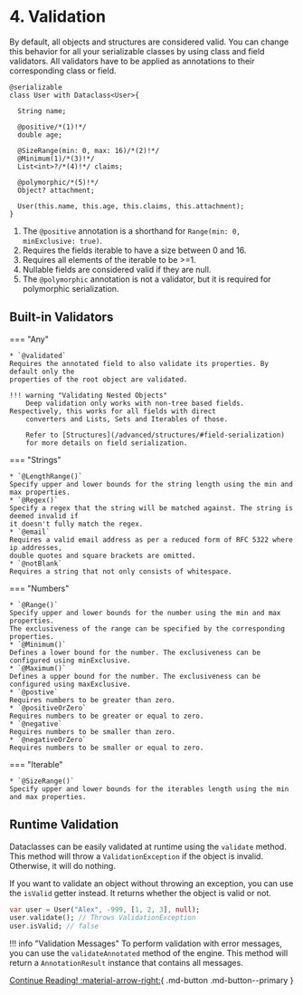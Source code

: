 # 4. Validation

By default, all objects and structures are considered valid. You can change this behavior for
all your serializable classes by using class and field validators. All validators have to
be applied as annotations to their corresponding class or field.

``` { .dart .annotate }
@serializable
class User with Dataclass<User>{  
  
  String name;

  @positive/*(1)!*/
  double age;

  @SizeRange(min: 0, max: 16)/*(2)!*/
  @Minimum(1)/*(3)!*/
  List<int>?/*(4)!*/ claims;

  @polymorphic/*(5)!*/
  Object? attachment;

  User(this.name, this.age, this.claims, this.attachment);
}
```

1. The `@positive` annotation is a shorthand for `Range(min: 0, minExclusive: true)`.
2. Requires the fields iterable to have a size between 0 and 16.
3. Requires all elements of the iterable to be >=1.
4. Nullable fields are considered valid if they are null.
5. The `@polymorphic` annotation is not a validator, but it is required for polymorphic
   serialization.

## Built-in Validators
=== "Any"

    * `@validated`  
    Requires the annotated field to also validate its properties. By default only the
    properties of the root object are validated.

    !!! warning "Validating Nested Objects"
        Deep validation only works with non-tree based fields. Respectively, this works for all fields with direct
        converters and Lists, Sets and Iterables of those.
        
        Refer to [Structures](/advanced/structures/#field-serialization)
        for more details on field serialization.

=== "Strings"

    * `@LengthRange()`  
    Specify upper and lower bounds for the string length using the min and max properties.
    * `@Regex()`  
    Specify a regex that the string will be matched against. The string is deemed invalid if
    it doesn't fully match the regex.
    * `@email`  
    Requires a valid email address as per a reduced form of RFC 5322 where ip addresses,
    double quotes and square brackets are omitted.
    * `@notBlank`  
    Requires a string that not only consists of whitespace.

=== "Numbers"

    * `@Range()`  
    Specify upper and lower bounds for the number using the min and max properties.
    The exclusiveness of the range can be specified by the corresponding properties.
    * `@Minimum()`  
    Defines a lower bound for the number. The exclusiveness can be configured using minExclusive.
    * `@Maximum()`  
    Defines a upper bound for the number. The exclusiveness can be configured using maxExclusive.
    * `@postive`  
    Requires numbers to be greater than zero.
    * `@positiveOrZero`  
    Requires numbers to be greater or equal to zero.
    * `@negative`  
    Requires numbers to be smaller than zero.
    * `@negativeOrZero`  
    Requires numbers to be smaller or equal to zero.

=== "Iterable"

    * `@SizeRange()`  
    Specify upper and lower bounds for the iterables length using the min and max properties.

## Runtime Validation
Dataclasses can be easily validated at runtime using the `validate` method. This method
will throw a `ValidationException` if the object is invalid. Otherwise, it will do nothing.

If you want to validate an object without throwing an exception, you can use the `isValid`
getter instead. It returns whether the object is valid or not.

```dart title="Example (negative age)"
var user = User("Alex", -999, [1, 2, 3], null);
user.validate(); // Throws ValidationException
user.isValid; // false
```

!!! info "Validation Messages"
    To perform validation with error messages, you can use the `validateAnnotated` method of the
    engine. This method will return a `AnnotationResult` instance that contains all messages.

[Continue Reading! :material-arrow-right:](/polymorphism/){ .md-button .md-button--primary }